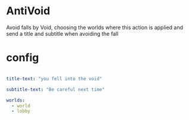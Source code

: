 # AntiVoid
Avoid falls by Void, choosing the worlds where this action is applied and send a title and subtitle when avoiding the fall

# config
```YAML

title-text: "you fell into the void"

subtitle-text: "Be careful next time"

worlds:
  - world
  - lobby
```
